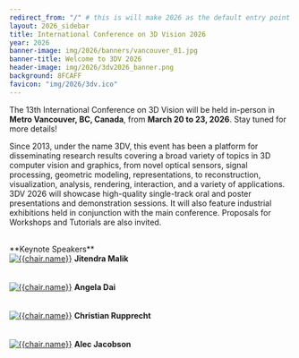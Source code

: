 ```yaml
---
redirect_from: "/" # this is will make 2026 as the default entry point of the website
layout: 2026_sidebar
title: International Conference on 3D Vision 2026
year: 2026
banner-image: img/2026/banners/vancouver_01.jpg
banner-title: Welcome to 3DV 2026
header-image: img/2026/3dv2026_banner.png
background: 8FCAFF
favicon: "img/2026/3dv.ico"
---
```


<!-- <div style="border: 2px solid #467CFD; padding: 15px; text-align: left">
<i>Registration is now open: <a href="https://3dvconf.github.io/2026/registration/">Register here</a>.
<br><br>

For any visa related questions, please directly contact Ms. Jrene Müller (<a href="mailto:jrene.mueller@geod.baug.ethz.ch">jrene.mueller@geod.baug.ethz.ch</a>).
<br><br>

Early Registration Deadline: <b>January 14, 2026</b><br>
Regular Regular Registration Deadline: <b>March 10, 2026</b>
</i>

</div> -->
<!-- <div style="border: 2px solid #CCCCCC; padding: 15px; text-align: center">
<i>The list of accepted papers is now <a href="https://docs.google.com/spreadsheets/d/1E8d6-TNK-EfwGjcuRBag4UOt4yB48fZt868nL885d1o/edit#gid=1793029531">available</a>.
</i>
</div> -->
 
The 13th International Conference on 3D Vision will be held in-person in **Metro Vancouver, BC, Canada**, from **March 20 to 23, 2026**. Stay tuned for more details!

<!-- This event has provided a premier platform for disseminating research results covering a broad variety of topics in the area of 3D research in computer vision and graphics, from novel optical sensors, signal processing, geometric modelling, representation and transmission, to visualization and interaction, and a variety of applications.  -->

Since 2013, under the name 3DV, this event has been a platform for disseminating research results covering a broad variety of topics in 3D computer vision and graphics, from novel optical sensors, signal processing, geometric modeling, representations, to reconstruction, visualization, analysis, rendering, interaction, and a variety of applications. 3DV 2026 will showcase high-quality single-track oral and poster presentations and demonstration sessions. It will also feature industrial exhibitions held in conjunction with the main conference. Proposals for Workshops and Tutorials are also invited.


<br>
**Keynote Speakers**

<div class="row">
	<div class="col-md-3 d-flex flex-column align-items-center profile crop" >
		<a href="https://people.eecs.berkeley.edu/~malik/">
		<img alt="{{chair.name}}" src="{{site.url}}/img/2026/people/jitendra.jpg"></a>
		<b>Jitendra Malik</b><br><br><br>
	</div>
	<div class="col-md-3 d-flex flex-column align-items-center profile crop" >
		<a href="https://www.3dunderstanding.org/team.html ">
		<img alt="{{chair.name}}" src="{{site.url}}/img/2026/people/angela.jpg"></a>
		<b>Angela Dai</b><br><br><br>
	</div>
	<div class="col-md-3 d-flex flex-column align-items-center profile crop" >
		<a href="https://chrirupp.github.io/ ">
		<img alt="{{chair.name}}" src="{{site.url}}/img/2026/people/rupprecht.avif"></a>
		<b>Christian Rupprecht</b><br><br><br>
	</div>
	<div class="col-md-3 d-flex flex-column align-items-center profile crop" >
		<a href="https://alecjacobson.com/ ">
		<img alt="{{chair.name}}" src="{{site.url}}/img/2026/people/alec.jpg"></a>
		<b>Alec Jacobson</b><br><br><br>
	</div>
</div>